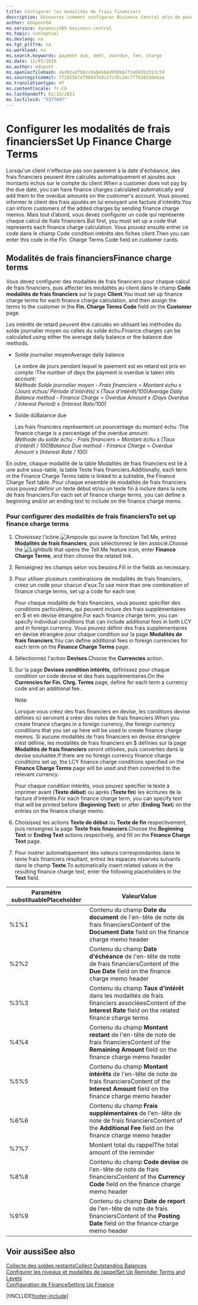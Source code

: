 ```yaml
---
title: Configurer les modalités de frais financiers
description: Découvrez comment configurer Business Central afin de pouvoir informer les clients des frais supplémentaires en envoyant des notes de frais financiers.
author: edupont04
ms.service: dynamics365-business-central
ms.topic: conceptual
ms.devlang: na
ms.tgt_pltfrm: na
ms.workload: na
ms.search.keywords: payment due, debt, overdue, fee, charge
ms.date: 12/03/2020
ms.author: edupont
ms.openlocfilehash: dad02adfb6cc0a0ebb6d950b67f2e092b3313c59
ms.sourcegitcommit: ff2b55b7e790447e0c1fcd5c2ec7f7610338ebaa
ms.translationtype: HT
ms.contentlocale: fr-CA
ms.lasthandoff: 02/15/2021
ms.locfileid: "5377097"
---
```

# <a name="set-up-finance-charge-terms"></a><span data-ttu-id="d2ede-103">Configurer les modalités de frais financiers</span><span class="sxs-lookup"><span data-stu-id="d2ede-103">Set Up Finance Charge Terms</span></span>

<span data-ttu-id="d2ede-104">Lorsqu'un client n'effectue pas son paiement à la date d'échéance, des frais financiers peuvent être calculés automatiquement et ajoutés aux montants échus sur le compte du client.</span><span class="sxs-lookup"><span data-stu-id="d2ede-104">When a customer does not pay by the due date, you can have finance charges calculated automatically and add them to the overdue amounts on the customer's account.</span></span> <span data-ttu-id="d2ede-105">Vous pouvez informer le client des frais ajoutés en lui envoyant une facture d'intérêts.</span><span class="sxs-lookup"><span data-stu-id="d2ede-105">You can inform customers of the added charges by sending finance charge memos.</span></span> <span data-ttu-id="d2ede-106">Mais tout d’abord, vous devez configurer un code qui représente chaque calcul de frais financiers.</span><span class="sxs-lookup"><span data-stu-id="d2ede-106">But first, you must set up a code that represents each finance charge calculation.</span></span> <span data-ttu-id="d2ede-107">Vous pouvez ensuite entrer ce code dans le champ Code condition intérêts des fiches client.</span><span class="sxs-lookup"><span data-stu-id="d2ede-107">Then you can enter this code in the Fin. Charge Terms Code field on customer cards.</span></span>  

## <a name="finance-charge-terms"></a><span data-ttu-id="d2ede-108">Modalités de frais financiers</span><span class="sxs-lookup"><span data-stu-id="d2ede-108">Finance charge terms</span></span>

<span data-ttu-id="d2ede-109">Vous devez configurer des modalités de frais financiers pour chaque calcul de frais financiers, puis affecter les modalités au client dans le champ **Code modalités de frais financiers** sur la page **Client**.</span><span class="sxs-lookup"><span data-stu-id="d2ede-109">You must set up finance charge terms for each finance charge calculation, and then assign the terms to the customer in the **Fin. Charge Terms Code** field on the **Customer** page.</span></span>

<span data-ttu-id="d2ede-110">Les intérêts de retard peuvent être calculés en utilisant les méthodes du solde journalier moyen ou celles du solde échu.</span><span class="sxs-lookup"><span data-stu-id="d2ede-110">Finance charges can be calculated using either the average daily balance or the balance due methods.</span></span>

* <span data-ttu-id="d2ede-111">Solde journalier moyen</span><span class="sxs-lookup"><span data-stu-id="d2ede-111">Average daily balance</span></span>  
  
  <span data-ttu-id="d2ede-112">Le ombre de jours pendant lequel le paiement est en retard est pris en compte :</span><span class="sxs-lookup"><span data-stu-id="d2ede-112">The number of days the payment is overdue is taken into account:</span></span>  
  <span data-ttu-id="d2ede-113">*Méthode Solde journalier moyen* - *Frais financiers* = *Montant échu* x *(Jours échus/ Période d'intérêts)* x *(Taux d'intérêt/100)*</span><span class="sxs-lookup"><span data-stu-id="d2ede-113">*Average Daily Balance method* - *Finance Charge* = *Overdue Amount* x *(Days Overdue / Interest Period)* x *(Interest Rate/100)*</span></span>

* <span data-ttu-id="d2ede-114">Solde dû</span><span class="sxs-lookup"><span data-stu-id="d2ede-114">Balance due</span></span>  
  
  <span data-ttu-id="d2ede-115">Les frais financiers représentent un pourcentage du montant échu :</span><span class="sxs-lookup"><span data-stu-id="d2ede-115">The finance charge is a percentage of the overdue amount:</span></span>  
  <span data-ttu-id="d2ede-116">*Méthode du solde échu* - *Frais financiers* = *Montant échu* x *(Taux d'intérêt / 100)*</span><span class="sxs-lookup"><span data-stu-id="d2ede-116">*Balance Due method* - *Finance Charge* = *Overdue Amount* x *(Interest Rate / 100)*</span></span>

<span data-ttu-id="d2ede-117">En outre, chaque modalité de la table Modalités de frais financiers est lié à une autre sous-table, la table Texte frais financiers.</span><span class="sxs-lookup"><span data-stu-id="d2ede-117">Additionally, each term in the Finance Charge Terms table is linked to a subtable, the Finance Charge Text table.</span></span> <span data-ttu-id="d2ede-118">Pour chaque ensemble de modalités de frais financiers vous pouvez définir un texte début et/ou un texte fin à inclure dans la note de frais financiers.</span><span class="sxs-lookup"><span data-stu-id="d2ede-118">For each set of finance charge terms, you can define a beginning and/or an ending text to include on the finance charge memo.</span></span>

### <a name="to-set-up-finance-charge-terms"></a><span data-ttu-id="d2ede-119">Pour configurer des modalités de frais financiers</span><span class="sxs-lookup"><span data-stu-id="d2ede-119">To set up finance charge terms</span></span>

1. <span data-ttu-id="d2ede-120">Choisissez l'icône ![Ampoule qui ouvre la fonction Tell Me](media/ui-search/search_small.png "Dites-moi ce que vous voulez faire"), entrez **Modalités de frais financiers**, puis sélectionnez le lien associé.</span><span class="sxs-lookup"><span data-stu-id="d2ede-120">Choose the ![Lightbulb that opens the Tell Me feature](media/ui-search/search_small.png "Tell me what you want to do") icon, enter **Finance Charge Terms**, and then choose the related link.</span></span>  
2. <span data-ttu-id="d2ede-121">Renseignez les champs selon vos besoins.</span><span class="sxs-lookup"><span data-stu-id="d2ede-121">Fill in the fields as necessary.</span></span>
3. <span data-ttu-id="d2ede-122">Pour utiliser plusieurs combinaisons de modalités de frais financiers, créez un code pour chacun d'eux.</span><span class="sxs-lookup"><span data-stu-id="d2ede-122">To use more than one combination of finance charge terms, set up a code for each one.</span></span>

    <span data-ttu-id="d2ede-123">Pour chaque modalité de frais financiers, vous pouvez spécifier des conditions particulières, qui peuvent inclure des frais supplémentaires en $ et en devise étrangère.</span><span class="sxs-lookup"><span data-stu-id="d2ede-123">For each finance charge term, you can specify individual conditions that can include additional fees in both LCY and in foreign currency.</span></span> <span data-ttu-id="d2ede-124">Vous pouvez définir des frais supplémentaires en devise étrangère pour chaque condition sur la page **Modalités de frais financiers**.</span><span class="sxs-lookup"><span data-stu-id="d2ede-124">You can define additional fees in foreign currencies for each term on the **Finance Charge Terms** page.</span></span>
4. <span data-ttu-id="d2ede-125">Sélectionnez l'action **Devises**.</span><span class="sxs-lookup"><span data-stu-id="d2ede-125">Choose the **Currencies** action.</span></span>
5. <span data-ttu-id="d2ede-126">Sur la page **Devises condition intérêts**, définissez pour chaque condition un code devise et des frais supplémentaires.</span><span class="sxs-lookup"><span data-stu-id="d2ede-126">On the **Currencies for Fin. Chrg. Terms** page, define for each term a currency code and an additional fee.</span></span>

    > [!NOTE]  
    > <span data-ttu-id="d2ede-127">Lorsque vous créez des frais financiers en devise, les conditions devise définies ici serviront à créer des notes de frais financiers.</span><span class="sxs-lookup"><span data-stu-id="d2ede-127">When you create finance charges in a foreign currency, the foreign currency conditions that you set up here will be used to create finance charge memos.</span></span> <span data-ttu-id="d2ede-128">Si aucune modalités de frais financiers en devise étrangère n’est définie, les modalités de frais financiers en $ définies sur la page **Modalités de frais financiers** seront utilisées, puis converties dans la devise souhaitée.</span><span class="sxs-lookup"><span data-stu-id="d2ede-128">If there are no foreign currency finance charge conditions set up, the LCY finance charge conditions specified on the **Finance Charge Terms** page will be used and then converted to the relevant currency.</span></span>

    <span data-ttu-id="d2ede-129">Pour chaque condition intérêts, vous pouvez spécifier le texte à imprimer avant (**Texte début**) ou après (**Texte fin**) les écritures de la facture d'intérêts.</span><span class="sxs-lookup"><span data-stu-id="d2ede-129">For each finance charge term, you can specify text that will be printed before (**Beginning Text**) or after (**Ending Text**) on the entries on the finance charge memo.</span></span>  
6. <span data-ttu-id="d2ede-130">Choisissez les actions **Texte de début** ou **Texte de fin** respectivement, puis renseignez la page **Texte frais financiers**.</span><span class="sxs-lookup"><span data-stu-id="d2ede-130">Choose the **Beginning Text** or **Ending Text** actions respectively, and fill on the **Finance Charge Text** page.</span></span>
7. <span data-ttu-id="d2ede-131">Pour insérer automatiquement des valeurs correspondantes dans le texte frais financiers résultant, entrez les espaces réservés suivants dans le champ **Texte**.</span><span class="sxs-lookup"><span data-stu-id="d2ede-131">To automatically insert related values in the resulting finance charge text, enter the following placeholders in the **Text** field.</span></span>

|<span data-ttu-id="d2ede-132">Paramètre substituable</span><span class="sxs-lookup"><span data-stu-id="d2ede-132">Placeholder</span></span>|<span data-ttu-id="d2ede-133">Valeur</span><span class="sxs-lookup"><span data-stu-id="d2ede-133">Value</span></span>|  
|-----------------|-----------|  
|<span data-ttu-id="d2ede-134">%1</span><span class="sxs-lookup"><span data-stu-id="d2ede-134">%1</span></span>|<span data-ttu-id="d2ede-135">Contenu du champ **Date du document** de l'en-tête de note de frais financiers</span><span class="sxs-lookup"><span data-stu-id="d2ede-135">Content of the **Document Date** field on the finance charge memo header</span></span>|  
|<span data-ttu-id="d2ede-136">%2</span><span class="sxs-lookup"><span data-stu-id="d2ede-136">%2</span></span>|<span data-ttu-id="d2ede-137">Contenu du champ **Date d'échéance** de l'en-tête de note de frais financiers</span><span class="sxs-lookup"><span data-stu-id="d2ede-137">Content of the **Due Date** field on the finance charge memo header</span></span>|  
|<span data-ttu-id="d2ede-138">%3</span><span class="sxs-lookup"><span data-stu-id="d2ede-138">%3</span></span>|<span data-ttu-id="d2ede-139">Contenu du champ **Taux d'intérêt** dans les modalités de frais financiers associées</span><span class="sxs-lookup"><span data-stu-id="d2ede-139">Content of the **Interest Rate** field on the related finance charge terms</span></span>|  
|<span data-ttu-id="d2ede-140">%4</span><span class="sxs-lookup"><span data-stu-id="d2ede-140">%4</span></span>|<span data-ttu-id="d2ede-141">Contenu du champ **Montant restant** de l'en-tête de note de frais financiers</span><span class="sxs-lookup"><span data-stu-id="d2ede-141">Content of the **Remaining Amount** field on the finance charge memo header</span></span>|  
|<span data-ttu-id="d2ede-142">%5</span><span class="sxs-lookup"><span data-stu-id="d2ede-142">%5</span></span>|<span data-ttu-id="d2ede-143">Contenu du champ **Montant intérêts** de l'en-tête de note de frais financiers</span><span class="sxs-lookup"><span data-stu-id="d2ede-143">Content of the **Interest Amount** field on the finance charge memo header</span></span>|  
|<span data-ttu-id="d2ede-144">%6</span><span class="sxs-lookup"><span data-stu-id="d2ede-144">%6</span></span>|<span data-ttu-id="d2ede-145">Contenu du champ **Frais supplémentaires** de l'en-tête de note de frais financiers</span><span class="sxs-lookup"><span data-stu-id="d2ede-145">Content of the **Additional Fee** field on the finance charge memo header</span></span>|  
|<span data-ttu-id="d2ede-146">%7</span><span class="sxs-lookup"><span data-stu-id="d2ede-146">%7</span></span>|<span data-ttu-id="d2ede-147">Montant total du rappel</span><span class="sxs-lookup"><span data-stu-id="d2ede-147">The total amount of the reminder</span></span>|  
|<span data-ttu-id="d2ede-148">%8</span><span class="sxs-lookup"><span data-stu-id="d2ede-148">%8</span></span>|<span data-ttu-id="d2ede-149">Contenu du champ **Code devise** de l'en-tête de note de frais financiers</span><span class="sxs-lookup"><span data-stu-id="d2ede-149">Content of the **Currency Code** field on the finance charge memo header</span></span>|  
|<span data-ttu-id="d2ede-150">%9</span><span class="sxs-lookup"><span data-stu-id="d2ede-150">%9</span></span>|<span data-ttu-id="d2ede-151">Contenu du champ **Date de report** de l'en-tête de note de frais financiers</span><span class="sxs-lookup"><span data-stu-id="d2ede-151">Content of the **Posting Date** field on the finance charge memo header</span></span>|  

## <a name="see-also"></a><span data-ttu-id="d2ede-152">Voir aussi</span><span class="sxs-lookup"><span data-stu-id="d2ede-152">See also</span></span>

[<span data-ttu-id="d2ede-153">Collecte des soldes restants</span><span class="sxs-lookup"><span data-stu-id="d2ede-153">Collect Outstanding Balances</span></span>](receivables-collect-outstanding-balances.md)  
[<span data-ttu-id="d2ede-154">Configurer les niveaux et modalités de rappel</span><span class="sxs-lookup"><span data-stu-id="d2ede-154">Set Up Reminder Terms and Levels</span></span>](finance-setup-reminders.md)  
[<span data-ttu-id="d2ede-155">Configuration de Finance</span><span class="sxs-lookup"><span data-stu-id="d2ede-155">Setting Up Finance</span></span>](finance-setup-finance.md)  


[!INCLUDE[footer-include](includes/footer-banner.md)]